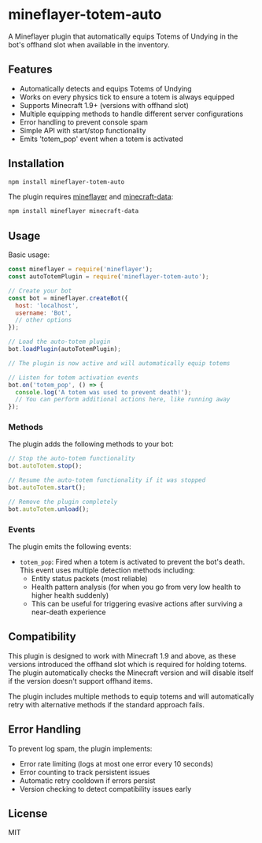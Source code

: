 # mineflayer-totem-auto

A Mineflayer plugin that automatically equips Totems of Undying in the bot's offhand slot when available in the inventory.

## Features

- Automatically detects and equips Totems of Undying
- Works on every physics tick to ensure a totem is always equipped
- Supports Minecraft 1.9+ (versions with offhand slot)
- Multiple equipping methods to handle different server configurations
- Error handling to prevent console spam
- Simple API with start/stop functionality
- Emits 'totem_pop' event when a totem is activated

## Installation

```bash
npm install mineflayer-totem-auto
```

The plugin requires [mineflayer](https://github.com/PrismarineJS/mineflayer) and [minecraft-data](https://github.com/PrismarineJS/minecraft-data):

```bash
npm install mineflayer minecraft-data
```

## Usage

Basic usage:

```javascript
const mineflayer = require('mineflayer');
const autoTotemPlugin = require('mineflayer-totem-auto');

// Create your bot
const bot = mineflayer.createBot({
  host: 'localhost',
  username: 'Bot',
  // other options
});

// Load the auto-totem plugin
bot.loadPlugin(autoTotemPlugin);

// The plugin is now active and will automatically equip totems

// Listen for totem activation events
bot.on('totem_pop', () => {
  console.log('A totem was used to prevent death!');
  // You can perform additional actions here, like running away
});
```

### Methods

The plugin adds the following methods to your bot:

```javascript
// Stop the auto-totem functionality
bot.autoTotem.stop();

// Resume the auto-totem functionality if it was stopped
bot.autoTotem.start();

// Remove the plugin completely
bot.autoTotem.unload();
```

### Events

The plugin emits the following events:

- `totem_pop`: Fired when a totem is activated to prevent the bot's death. This event uses multiple detection methods including:
  - Entity status packets (most reliable)
  - Health pattern analysis (for when you go from very low health to higher health suddenly)
  - This can be useful for triggering evasive actions after surviving a near-death experience

## Compatibility

This plugin is designed to work with Minecraft 1.9 and above, as these versions introduced the offhand slot which is required for holding totems. The plugin automatically checks the Minecraft version and will disable itself if the version doesn't support offhand items.

The plugin includes multiple methods to equip totems and will automatically retry with alternative methods if the standard approach fails.

## Error Handling

To prevent log spam, the plugin implements:
- Error rate limiting (logs at most one error every 10 seconds)
- Error counting to track persistent issues
- Automatic retry cooldown if errors persist
- Version checking to detect compatibility issues early

## License

MIT
